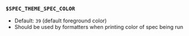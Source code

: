 ### `$SPEC_THEME_SPEC_COLOR`

- Default: `39` (default foreground color)
- Should be used by formatters when printing color of spec being run


